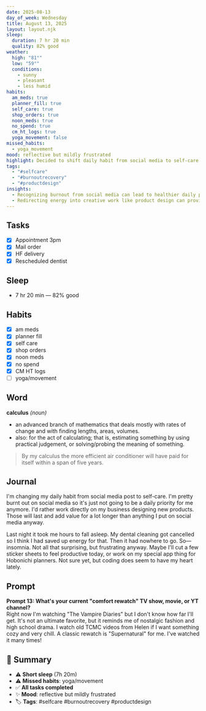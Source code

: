 ```yaml
---
date: 2025-08-13
day_of_week: Wednesday
title: August 13, 2025
layout: layout.njk
sleep:
  duration: 7 hr 20 min
  quality: 82% good
weather:
  high: "81°"
  low: "59°"
  conditions:
    - sunny
    - pleasant
    - less humid
habits:
  am_meds: true
  planner_fill: true
  self_care: true
  shop_orders: true
  noon_meds: true
  no_spend: true
  cm_ht_logs: true
  yoga_movement: false
missed_habits:
  - yoga_movement
mood: reflective but mildly frustrated
highlight: Decided to shift daily habit from social media to self-care and focus on product design.
tags:
  - "#selfcare"
  - "#burnoutrecovery"
  - "#productdesign"
insights:
  - Recognizing burnout from social media can lead to healthier daily priorities.
  - Redirecting energy into creative work like product design can provide longer-lasting value.
---
```


## Tasks
- [x] Appointment 3pm  
- [x] Mail order  
- [x] HF delivery  
- [x] Rescheduled dentist  

## Sleep
- 7 hr 20 min — 82% good

## Habits
- [x] am meds  
- [x] planner fill  
- [x] self care  
- [x] shop orders  
- [x] noon meds  
- [x] no spend  
- [x] CM HT logs  
- [ ] yoga/movement  

## Word
**calculus** *(noun)*  
- an advanced branch of mathematics that deals mostly with rates of change and with finding lengths, areas, volumes.  
- also: for the act of calculating; that is, estimating something by using practical judgement, or solving/probing the meaning of something.  
> By my calculus the more efficient air conditioner will have paid for itself within a span of five years.

## Journal
I'm changing my daily habit from social media post to self-care. I'm pretty burnt out on social media so it's just not going to be a daily priority for me anymore. I'd rather work directly on my business designing new products. Those will last and add value for a lot longer than anything I put on social media anyway.  

Last night it took me hours to fall asleep. My dental cleaning got cancelled so I think I had saved up energy for that. Then it had nowhere to go. So—insomnia. Not all that surprising, but frustrating anyway. Maybe I'll cut a few sticker sheets to feel productive today, or work on my special app thing for Hobonichi planners. Not sure yet, but coding does seem to have my heart lately.

## Prompt
**Prompt 13: What's your current "comfort rewatch" TV show, movie, or YT channel?**  
Right now I'm watching "The Vampire Diaries" but I don't know how far I'll get. It's not an ultimate favorite, but it reminds me of nostalgic fashion and high school drama. I watch old TCMC videos from Helen if I want something cozy and very chill. A classic rewatch is "Supernatural" for me. I've watched it many times!

## 📌 Summary
- ⚠️ **Short sleep** (7h 20m)  
- ⚠️ **Missed habits**: yoga/movement  
- ✅ **All tasks completed**  
- ✨ **Mood**: reflective but mildly frustrated  
- 🏷️ **Tags**: #selfcare #burnoutrecovery #productdesign